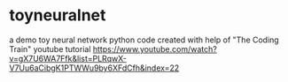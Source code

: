 # toyneuralnet
a demo toy neural network python code created with help of "The Coding Train" youtube tutorial https://www.youtube.com/watch?v=gX7U6WA7Ffk&list=PLRqwX-V7Uu6aCibgK1PTWWu9by6XFdCfh&index=22
